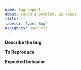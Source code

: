 ```yaml
---
name: Bug report
about: Found a problem, us know!
title: ''
labels: 'Type: Bug'
assignees: user_ctt
---
```


**Describe the bug**
<!-- Describe the bug and any other relevant information, such as: `test_template` version, Operating System Type and Version (MacOS 13.2 vs. Window 8), etc.  -->

**To Reproduce**
<!-- What steps or code snippets can allow someone else to replicate the issue -->

**Expected behavior**
<!-- What did you expect? -->
